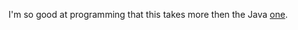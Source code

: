 I'm so good at programming that this takes more then the Java [one](https://github.com/samuelevalpertaunibs/PrimiApp).
